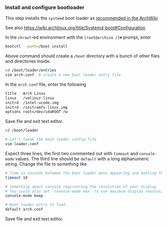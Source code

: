 ### Install and configure bootloader

This step installs the `systemd` boot loader as [recommended in the ArchWiki](https://wiki.archlinux.org/title/Mac#Using_the_native_Apple_bootloader_with_systemd-boot_(Recommended))

See also https://wiki.archlinux.org/title/Systemd-boot#Configuration

In the `chroot`-ed environment with the `[root@archiso /]#` prompt, enter

```bash
bootctl --path=/boot install
```

Above command should create a `/boot` directory with a bunch of other files and directories inside.

```bash
cd /boot/loader/entries
vim arch.conf  # create a new boot loader entry file
```

In the `arch.conf` file, enter the following

```bash
title   Arch Linux
linux   /vmlinuz-linux
initrd  /intel-ucode.img
initrd  /initramfs-linux.img
options root=/dev/sdaROOT rw
```

Save file and exit text editor.


```bash
cd /boot/loader

# Let's tweak the boot loader config file
vim loader.conf
```

Expect three lines, the first two commented out with `timeout` and `console-mode` values.
The third line should be `default` with a long alphanumeric string. Change the file to something like

```bash
# Time in seconds between the boot loader menu appearing and booting the first listed operating system
timeout 10

# Something about console registering the resolution of your display
# You could also set `console-mode max` to use maximum display resolution.
console-mode keep

# Boot loader entry to load
default arch.conf
```

Save file and exit text editor.
